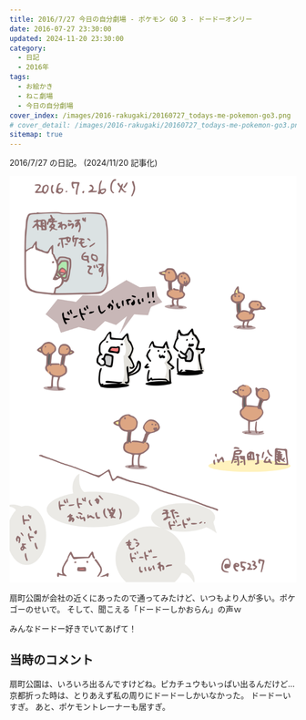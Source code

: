 ```yaml
---
title: 2016/7/27 今日の自分劇場 - ポケモン GO 3 - ドードーオンリー
date: 2016-07-27 23:30:00
updated: 2024-11-20 23:30:00
category:
  - 日記
  - 2016年
tags:
  - お絵かき
  - ねこ劇場
  - 今日の自分劇場
cover_index: /images/2016-rakugaki/20160727_todays-me-pokemon-go3.png
# cover_detail: /images/2016-rakugaki/20160727_todays-me-pokemon-go3.png
sitemap: true
---
```


2016/7/27 の日記。 (2024/11/20 記事化)

![](/images/2016-rakugaki/20160727_todays-me-pokemon-go3.png)


扇町公園が会社の近くにあったので通ってみたけど、いつもより人が多い。ポケゴーのせいで。
そして、聞こえる「ドードーしかおらん」の声ｗ

みんなドードー好きでいてあげて！



当時のコメント
---
扇町公園は、いろいろ出るんですけどね。ピカチュウもいっぱい出るんだけど…
京都折った時は、とりあえず私の周りにドードーしかいなかった。
ドードーいすぎ。
あと、ポケモントレーナーも居すぎ。